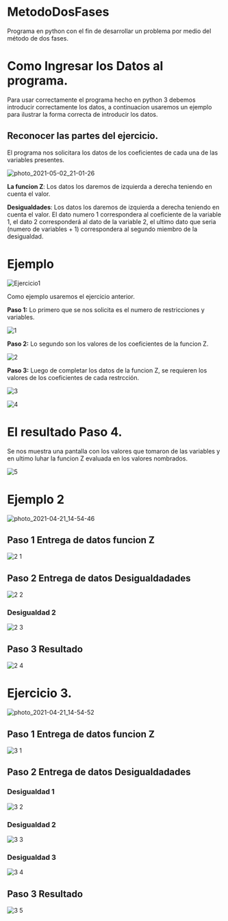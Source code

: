 # MetodoDosFases
Programa en python con el fin de desarrollar un problema por medio del método de dos fases. 

# Como Ingresar los Datos al programa.

Para usar correctamente el programa hecho en python 3 debemos introducir correctamente los datos, a continuacion usaremos un ejemplo para ilustrar la forma correcta de introducir los datos.

## Reconocer las partes del ejercicio.
El programa nos solicitara los datos de los coeficientes de cada una de las variables presentes.

![photo_2021-05-02_21-01-26](https://user-images.githubusercontent.com/64930662/116835779-95fa2500-ab89-11eb-868c-24c1ad2d8b9e.jpg)

**La funcion Z**: Los datos los daremos de izquierda a derecha teniendo en cuenta el valor.

**Desigualdades**: Los datos los daremos de izquierda a derecha teniendo en cuenta el valor. El dato numero 1 correspondera al coeficiente de la variable 1, el dato 2 corresponderá al dato de la variable 2, el ultimo dato que seria (numero de variables + 1) correspondera al segundo miembro de la desigualdad.





# Ejemplo

![Ejercicio1](https://user-images.githubusercontent.com/64930662/116834393-6d6f2c80-ab83-11eb-9358-d6560efe2381.png)

Como ejemplo usaremos el ejercicio anterior.

**Paso 1:** Lo primero que se nos solicita es el numero de restricciones y variables.

![1](https://user-images.githubusercontent.com/64930662/116834483-f4240980-ab83-11eb-93b2-2ab3c5718b8e.png)


**Paso 2:** Lo segundo son los valores de los coeficientes de la funcion Z.

![2](https://user-images.githubusercontent.com/64930662/116834484-f4bca000-ab83-11eb-84af-31dd56230a83.png)


**Paso 3:** Luego de completar los datos de la funcion Z, se requieren los valores de los coeficientes de cada restrcción.

![3](https://user-images.githubusercontent.com/64930662/116834485-f4bca000-ab83-11eb-971f-629766ef4c52.png)


![4](https://user-images.githubusercontent.com/64930662/116834486-f5edcd00-ab83-11eb-9c5c-fb126f44afe7.png)


# El resultado Paso 4.

Se nos muestra una pantalla con los valores que tomaron de las variables y en ultimo luhar la funcion Z evaluada en los valores nombrados.

![5](https://user-images.githubusercontent.com/64930662/116834481-f38b7300-ab83-11eb-8316-f4745b102b32.png)

 
# Ejemplo 2
 
![photo_2021-04-21_14-54-46](https://user-images.githubusercontent.com/64930662/115613332-e3d17c00-a2b1-11eb-9f09-e60c70821a43.jpg)

## Paso 1 Entrega de datos funcion Z
![2 1](https://user-images.githubusercontent.com/64930662/116834999-30586980-ab86-11eb-99e5-c62a8eee40df.png)

## Paso 2 Entrega de datos Desigualdadades
![2 2](https://user-images.githubusercontent.com/64930662/116835002-30f10000-ab86-11eb-8e8e-3e70d5f6c190.png)

### Desigualdad 2
![2 3](https://user-images.githubusercontent.com/64930662/116835005-30f10000-ab86-11eb-9c34-964033df2e21.png)

## Paso 3 Resultado
![2 4](https://user-images.githubusercontent.com/64930662/116834997-2fbfd300-ab86-11eb-9028-002ef9c7d701.png)




# Ejercicio 3.
![photo_2021-04-21_14-54-52](https://user-images.githubusercontent.com/64930662/115613351-e9c75d00-a2b1-11eb-91fb-9d5d86a3c8b4.jpg)

## Paso 1 Entrega de datos funcion Z
![3 1](https://user-images.githubusercontent.com/64930662/116835050-672e7f80-ab86-11eb-90d2-eb26fa64a2e8.png)

## Paso 2 Entrega de datos Desigualdadades
### Desigualdad 1
![3 2](https://user-images.githubusercontent.com/64930662/116835051-672e7f80-ab86-11eb-9883-b7c49abbd2c8.png)
### Desigualdad 2
![3 3](https://user-images.githubusercontent.com/64930662/116835052-67c71600-ab86-11eb-81de-422dd24c7b47.png)
### Desigualdad 3
![3 4](https://user-images.githubusercontent.com/64930662/116835060-6eee2400-ab86-11eb-845a-16b9318bfcbd.png)

## Paso 3 Resultado

![3 5](https://user-images.githubusercontent.com/64930662/116835049-6695e900-ab86-11eb-8839-0822cd2da23f.png)
